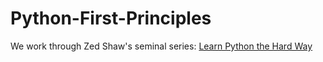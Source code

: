 # Python-First-Principles
We work through Zed Shaw's seminal series: [Learn Python the Hard Way](https://learnpythonthehardway.org/python3/)
